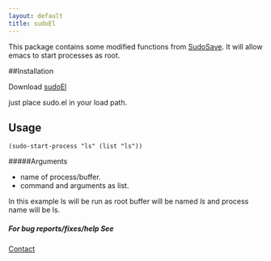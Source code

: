 ```yaml
---
layout: default
title: sudoEl
---
```


This package contains some modified functions from
[SudoSave](http://www.emacswiki.org/cgi-bin/wiki/SudoSave). 
It will allow emacs to start processes as root.

##Installation

Download [sudoEl](http://github.com/nakkaya/emacs/blob/master/int/sudo.el)

just place sudo.el in your load path.

## Usage

    (sudo-start-process "ls" (list "ls"))

#####Arguments
 - name of process/buffer.
 - command and arguments as list.

In this example ls will be run as root buffer will be named
*ls* and process name will be ls.

##### For bug reports/fixes/help See

[Contact](/contact.markdown)

